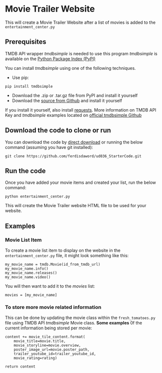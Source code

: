 # Movie Trailer Website
This will create a Movie Trailer Website after a list of movies is added to the `entertainment_center.py`

## Prerequisites
TMDB API wrapper _tmdbsimple_ is needed to use this program
_tmdbsimple_ is available on the [Python Package Index (PyPI)](https://pypi.python.org/pypi/tmdbsimple)

You can install _tmdbsimple_ using one of the following techniques.
* Use pip:
```
pip install tmdbsimple
```
* Download the .zip or .tar.gz file from PyPI and install it yourself
* Download the [source from Github](http://github.com/celiao/tmdbsimple) and install it yourself

If you install it yourself, also install [requests](http://www.python-requests.org/en/latest).
More information on TMDB API Key and _tmdbsimple_ examples located on [official tmdbsimple Github](https://github.com/celiao/tmdbsimple)

## Download the code to clone or run
You can download the code by [direct download](https://github.com/ferdisdaword/ud036_StarterCode/archive/master.zip) or running the below command (assuming you have git installed):

```
git clone https://github.com/ferdisdaword/ud036_StarterCode.git
```

## Run the code
Once you have added your movie items and created your list, run the below command:
```
python entertainment_center.py
```
This will create the Movie Trailer website HTML file to be used for your website.

## Examples
### Movie List Item
To create a movie list item to display on the website in the `entertainment_center.py` file, it might look something like this:

```
my_movie_name = tmdb.Movie(id_from_tmdb_url)
my_movie_name.info()
my_movie_name.releases()
my_movie_name.video()
```
You will then want to add it to the _movies_ list:
```
movies = [my_movie_name]
```
### To store more movie related information
This can be done by updating the movie class within the `fresh_tomatoes.py` file using TMDB API _tmdbsimple_ Movie class. 
**Some examples** 0f the current information being stored per movie:
```
content += movie_tile_content.format(
    movie_title=movie.title,
    movie_storyline=movie.overview,
    poster_image_url=movie.poster_path,
    trailer_youtube_id=trailer_youtube_id,
    movie_rating=rating)

return content
```